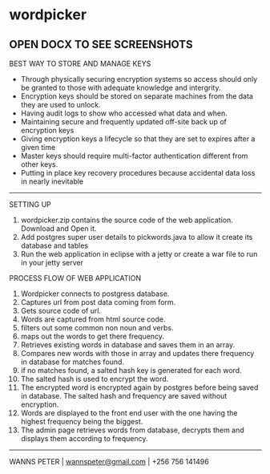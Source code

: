 # wordpicker

OPEN DOCX TO SEE SCREENSHOTS
----------------------------------------------------------------------------------------------------
BEST WAY TO STORE AND MANAGE KEYS
- Through physically securing encryption systems so access should only be granted to those with adequate knowledge and intergrity.
- Encryption keys should be stored on separate machines from the data they are used to unlock.
- Having audit logs to show who accessed what data and when.
- Maintaining secure and frequently updated off-site back up of encryption keys
- Giving encryption keys a lifecycle so that they are set to expires after a given time
- Master keys should require multi-factor authentication different from other keys.
- Putting in place key recovery procedures because accidental data loss in nearly inevitable

------------------------------------------------------------------------------------------------------

SETTING UP
1. wordpicker.zip contains the source code of the web application. Download and Open it.
2. Add postgres super user details to pickwords.java to allow it create its database and tables
3. Run the web application in eclipse with a jetty or create a war file to run in your jetty server

PROCESS FLOW OF WEB APPLICATION
1. Wordpicker connects to postgress database.
2. Captures url from post data coming from form.
3. Gets source code of url.
4. Words are captured from html source code. 
5. filters out some common non noun and verbs.
6. maps out the words to get there frequency.
7. Retrieves existing words in database and saves them in an array.
8. Compares new words with those in array and updates there frequency in database for matches found.
9. if no matches found, a salted hash key is generated for each word.
10. The salted hash is used to encrypt the word.
11. The encrypted word is encrypted again by postgres before being saved in database. The salted hash and frequency are saved without encryption.
12. Words are displayed to the front end user with the one having the highest frequency being the biggest.
13. The admin page retrieves words from database, decrypts them and displays them according to frequency.

--------------------------------------------------------------------------------------------------------

WANNS PETER | wannspeter@gmail.com | +256 756 141496  



